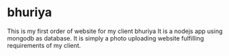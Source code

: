 # bhuriya
This is my first order of website for my client bhuriya
It is a nodejs app using mongodb as database.
It is simply a photo uploading website fulfilling requirements of my client.
